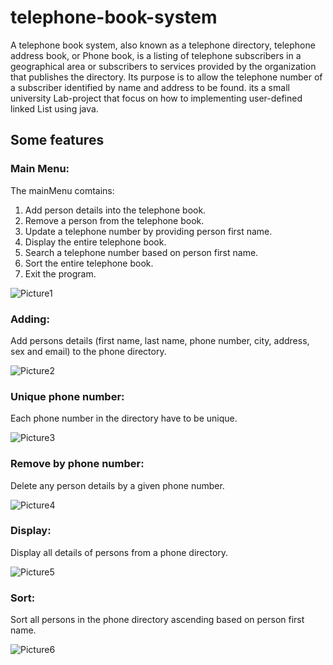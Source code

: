 # telephone-book-system
A telephone book system, also known as a telephone directory, telephone address book, or Phone book, is a listing of telephone subscribers in a geographical area or subscribers to services provided by the organization that publishes the directory. Its purpose is to allow the telephone number of a subscriber identified by name and address to be found.
its a small university Lab-project that focus on how to implementing user-defined linked List using java.


## Some features



### Main Menu:
The mainMenu comtains:
1)	Add person details into the telephone book.
2)	Remove a person from the telephone book.
3)	Update a telephone number by providing person first name.
4)	Display the entire telephone book.
5)	Search a telephone number based on person first name.
6)	Sort the entire telephone book.
7)	Exit the program.

![Picture1](https://user-images.githubusercontent.com/102166198/159514507-3cb823a2-d3d9-41a9-be4b-a31cede842bf.png)

### Adding:
Add persons details (first name, last name, phone number, city, address, sex and email) to the phone directory.

![Picture2](https://user-images.githubusercontent.com/102166198/159515049-bea1f220-8a7d-4065-b883-56732a9da3b6.png)

### Unique phone number:
Each phone number in the directory have to be unique.

![Picture3](https://user-images.githubusercontent.com/102166198/159515194-504a01d1-953a-4c54-bfb7-a2c0c8d00b06.png)

### Remove by phone number:
Delete any person details by a given phone number.

![Picture4](https://user-images.githubusercontent.com/102166198/159515360-03007988-eb8a-4fb6-baa4-20b89687774a.png)

### Display:
Display all details of persons from a phone directory.

![Picture5](https://user-images.githubusercontent.com/102166198/159515408-ca45f1dc-dbb4-4418-83f9-97f14814c2d5.png)

### Sort:
Sort all persons in the phone directory ascending based on person first name. 

![Picture6](https://user-images.githubusercontent.com/102166198/159515488-fd9fa39c-eaae-4c45-b423-dc13b5b0ea71.png)
